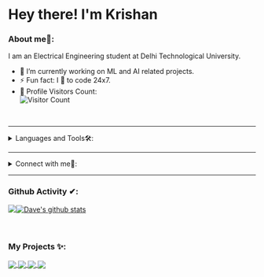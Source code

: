 # Hey there! I'm Krishan
### About me🧑:
I am an Electrical Engineering student at Delhi Technological University.<br/>


- 🔭 I’m currently working on ML and AI related projects.
- ⚡ Fun fact: I 💖 to code 24x7.
- 🎢 Profile Visitors Count:  
![Visitor Count](https://profile-counter.glitch.me/blaze-fire/count.svg)
<br/>

---

<details>
<summary>
Languages and Tools🛠:
</summary>
  <br/>
<code><img height="20" src="https://raw.githubusercontent.com/github/explore/80688e429a7d4ef2fca1e82350fe8e3517d3494d/topics/html/html.png"></code>
<code><img height="20" src="https://raw.githubusercontent.com/github/explore/80688e429a7d4ef2fca1e82350fe8e3517d3494d/topics/css/css.png"></code>
<code><img height="20" src="https://raw.githubusercontent.com/github/explore/80688e429a7d4ef2fca1e82350fe8e3517d3494d/topics/javascript/javascript.png"></code>
<code><img height="20" src="https://www.python.org/static/img/python-logo@2x.png"></code>
<code><img height="20" src="https://raw.githubusercontent.com/github/explore/80688e429a7d4ef2fca1e82350fe8e3517d3494d/topics/mysql/mysql.png"></code>
<code><img height="20" src="https://e7.pngegg.com/pngimages/46/626/png-clipart-c-logo-the-c-programming-language-computer-icons-computer-programming-source-code-programming-miscellaneous-template.png"></code>
<code><img height="20" src="https://jupyter.org/assets/homepage/main-logo.svg"></code>
<code><img height="20" src="https://www.spyder-ide.org/static/images/spyder_logo.png?h=7f1693dc"></code>
<code><a href="https://kubuntu.org/"><img height="20" src="https://kubuntu.org/wp-content/uploads/2016/10/97c5/Kubuntu_logo_and_wordmark.svg"></a></code>
<code> <a href="https://kate-editor.org/"> <img height="20" src="https://kate-editor.org/images/kate.svg"></a></code>
</details>

----

<details>
<summary> Connect with me🤝: </summary>  

<br/>

<a href="https://github.com/blaze-fire">
  <img align="left" alt="Krishan's Github" width="22px" src="https://upload.wikimedia.org/wikipedia/commons/thumb/a/ae/Github-desktop-logo-symbol.svg/1024px-Github-desktop-logo-symbol.svg.png" />
</a>

<a href="https://www.linkedin.com/in/krishan-singh07/">
  <img align="left" alt="Krishan's Linkdein" width="22px" src="https://cdn3.iconfinder.com/data/icons/inficons/512/linkedin.png" />
</a>

<br/>

</details>

---

### Github Activity ✔:

<a href="https://github.com/blaze-fire">
  <img align="left" src="https://github-readme-stats.vercel.app/api/top-langs/?username=blaze-fire&theme=tokyonight" />
  </a>

<a href="https://github.com/blaze-fire">
 <img align="center" src="https://github-readme-stats.vercel.app/api?username=blaze-fire&show_icons=true&theme=tokyonight&line_height=27" alt="Dave's github stats"/>
</a>

<br/>
<br/>
<br/>

### My Projects ✨:
  
<a href="https://github.com/blaze-fire/Salary-Predictor">
  <img align="center" src="https://github-readme-stats.vercel.app/api/pin/?username=blaze-fire&repo=Salary-Predictor&theme=tokyonight" />
</a>

<a href="https://github.com/blaze-fire/feynn-labs-project-2">
 <img align="center" src="https://github-readme-stats.vercel.app/api/pin/?username=blaze-fire&repo=feynn-labs-project-2&theme=tokyonight" />
</a>

<a href="https://github.com/blaze-fire/Explainable-AI">
  <img align="center" src="https://github-readme-stats.vercel.app/api/pin/?username=blaze-fire&repo=Explainable-AI&theme=tokyonight" />
</a>

<a href="https://github.com/blaze-fire/Job-A-Thon">
 <img align="center" src="https://github-readme-stats.vercel.app/api/pin/?username=blaze-fire&repo=Job-A-Thon&theme=tokyonight" />
</a>




